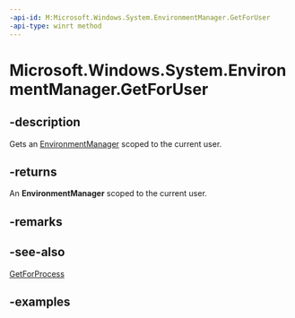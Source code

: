 ```yaml
---
-api-id: M:Microsoft.Windows.System.EnvironmentManager.GetForUser
-api-type: winrt method
---
```


# Microsoft.Windows.System.EnvironmentManager.GetForUser

<!--
public static Microsoft.Windows.System.EnvironmentManager GetForUser ();
-->

## -description

Gets an [EnvironmentManager](environmentmanager.md) scoped to the current user.

## -returns

An **EnvironmentManager** scoped to the current user.

## -remarks

## -see-also

[GetForProcess](environmentmanager_getforprocess_1097299789.md)

## -examples
